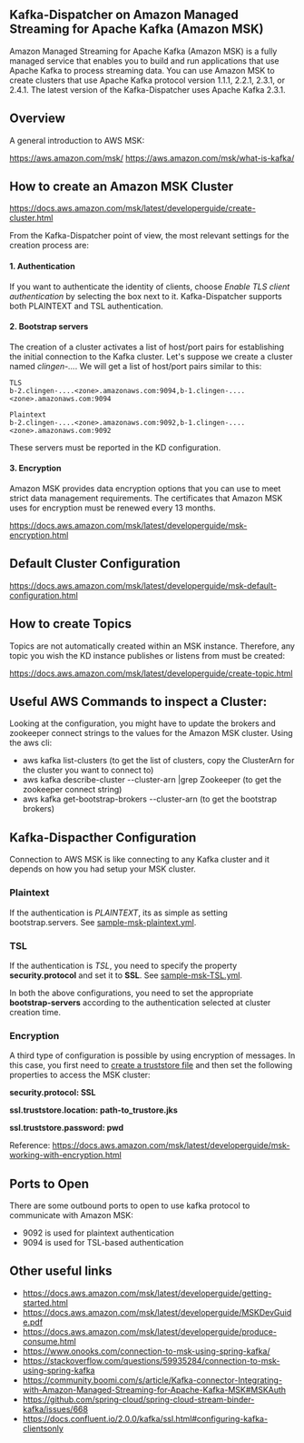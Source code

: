 Kafka-Dispatcher on Amazon Managed Streaming for Apache Kafka (Amazon MSK)
---

Amazon Managed Streaming for Apache Kafka (Amazon MSK) is a fully managed service that enables you to build and run applications that use Apache Kafka to process streaming data. 
You can use Amazon MSK to create clusters that use Apache Kafka protocol version 1.1.1, 2.2.1, 2.3.1, or 2.4.1. 
The latest version of the Kafka-Dispatcher uses Apache Kafka 2.3.1.

## Overview

A general introduction to AWS MSK:

https://aws.amazon.com/msk/
https://aws.amazon.com/msk/what-is-kafka/

## How to create an Amazon MSK Cluster
https://docs.aws.amazon.com/msk/latest/developerguide/create-cluster.html

From the Kafka-Dispatcher point of view, the most relevant settings for the creation process are:
#### 1. Authentication
If you want to authenticate the identity of clients, choose _Enable TLS client authentication_ by selecting the box next to it. 
Kafka-Dispatcher supports both PLAINTEXT and TSL authentication.

#### 2. Bootstrap servers
The creation of a cluster activates a list of host/port pairs for establishing the initial connection to the Kafka cluster.
Let's suppose we create a cluster named _clingen-..._. We will get a list of host/port pairs similar to this:   
````  
TLS
b-2.clingen-....<zone>.amazonaws.com:9094,b-1.clingen-....<zone>.amazonaws.com:9094

Plaintext
b-2.clingen-....<zone>.amazonaws.com:9092,b-1.clingen-....<zone>.amazonaws.com:9092
````  
These servers must be reported in the KD configuration.

#### 3. Encryption
Amazon MSK provides data encryption options that you can use to meet strict data management requirements. 
The certificates that Amazon MSK uses for encryption must be renewed every 13 months.

https://docs.aws.amazon.com/msk/latest/developerguide/msk-encryption.html
## Default Cluster Configuration
https://docs.aws.amazon.com/msk/latest/developerguide/msk-default-configuration.html

## How to create Topics
Topics are not automatically created within an MSK instance. Therefore, any topic you wish the KD instance 
publishes or listens from must be created:

https://docs.aws.amazon.com/msk/latest/developerguide/create-topic.html

## Useful AWS Commands to inspect a Cluster:

Looking at the configuration, you might have to update the brokers and zookeeper connect strings to the values for the Amazon MSK cluster.
Using the aws cli:  
* aws kafka list-clusters (to get the list of clusters, copy the ClusterArn for the cluster you want to connect to)
* aws kafka describe-cluster --cluster-arn <copied cluster arn>|grep Zookeeper (to get the zookeeper connect string)
* aws kafka get-bootstrap-brokers --cluster-arn <copied cluster arn> (to get the bootstrap brokers)

## Kafka-Dispacther Configuration
Connection to AWS MSK is like connecting to any Kafka cluster and  it depends on how you had setup your MSK cluster.
### Plaintext 
If the authentication is _PLAINTEXT_, its as simple as setting bootstrap.servers. 
See [sample-msk-plaintext.yml](../configs/sample-msk-plaintext.yml).

### TSL
If the authentication is _TSL_, you need to specify the property **security.protocol** and set it to **SSL**. 
See [sample-msk-TSL.yml](../configs/sample-msk-TSL.yml).

In both the above configurations, you need to set the appropriate **bootstrap-servers** according to the authentication
selected at cluster creation time.

### Encryption
A third type of configuration is possible by using encryption of messages. In this case, you first need to 
[create a truststore file](https://docs.oracle.com/cd/E19509-01/820-3503/6nf1il6er/index.html) and then set the following
properties to access the MSK cluster:
  
**security.protocol: SSL**
  
**ssl.truststore.location: path-to_trustore.jks**
  
**ssl.truststore.password: pwd**

Reference: 
https://docs.aws.amazon.com/msk/latest/developerguide/msk-working-with-encryption.html

## Ports to Open
There are some outbound ports to open to use kafka protocol to communicate with Amazon MSK:
* 9092 is used for plaintext authentication
* 9094 is used for TSL-based authentication

## Other useful links
* https://docs.aws.amazon.com/msk/latest/developerguide/getting-started.html
* https://docs.aws.amazon.com/msk/latest/developerguide/MSKDevGuide.pdf
* https://docs.aws.amazon.com/msk/latest/developerguide/produce-consume.html
* https://www.onooks.com/connection-to-msk-using-spring-kafka/
* https://stackoverflow.com/questions/59935284/connection-to-msk-using-spring-kafka
* https://community.boomi.com/s/article/Kafka-connector-Integrating-with-Amazon-Managed-Streaming-for-Apache-Kafka-MSK#MSKAuth
* https://github.com/spring-cloud/spring-cloud-stream-binder-kafka/issues/668
* https://docs.confluent.io/2.0.0/kafka/ssl.html#configuring-kafka-clientsonly
